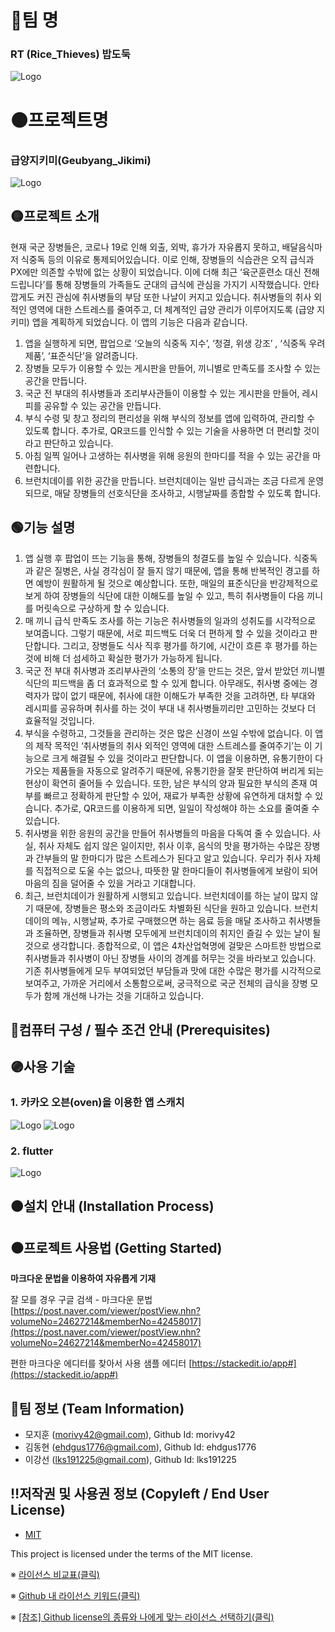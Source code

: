 # 🔴팀 명
### RT (Rice_Thieves) 밥도둑
![Logo](자료/팀로고.PNG)

# 🟠프로젝트명
### 급양지키미(Geubyang_Jikimi)
![Logo](자료/프로젝트로고.PNG)

## 🟡프로젝트 소개
현재 국군 장병들은, 코로나 19로 인해 외출, 외박, 휴가가 자유롭지 못하고, 배달음식마저 식중독 등의 이유로 통제되어있습니다. 이로 인해, 장병들의 식습관은 오직 급식과 PX에만 의존할 수밖에 없는 상황이 되었습니다. 이에 더해 최근 ‘육군훈련소 대신 전해드립니다’를 통해 장병들의 가족들도 군대의 급식에 관심을 가지기 시작했습니다. 안타깝게도 커진 관심에 취사병들의 부담 또한 나날이 커지고 있습니다. 취사병들의 취사 외적인 영역에 대한 스트레스를 줄여주고, 더 체계적인 급양 관리가 이루어지도록 (급양 지키미) 앱을 계획하게 되었습니다. 이 앱의 기능은 다음과 같습니다. 
1. 앱을 실행하게 되면, 팝업으로 ‘오늘의 식중독 지수’, ‘청결, 위생 강조’ , ‘식중독 우려 제품’, ‘표준식단’을 알려줍니다. 
2. 장병들 모두가 이용할 수 있는 게시판을 만들어, 끼니별로 만족도를 조사할 수 있는 공간을 만듭니다.
3. 국군 전 부대의 취사병들과 조리부사관들이 이용할 수 있는 게시판을 만들어, 레시피를 공유할 수 있는 공간을 만듭니다.
4. 부식 수령 및 창고 정리의 편리성을 위해 부식의 정보를 앱에 입력하여, 관리할 수 있도록 합니다. 추가로, QR코드를 인식할 수 있는 기술을 사용하면 더 편리할 것이라고 판단하고 있습니다.
5. 아침 일찍 일어나 고생하는 취사병을 위해 응원의 한마디를 적을 수 있는 공간을 마련합니다.
6. 브런치데이를 위한 공간을 만듭니다. 브런치데이는 일반 급식과는 조금 다르게 운영되므로, 매달 장병들의 선호식단을 조사하고, 시행날짜를 종합할 수 있도록 합니다.


## 🟢기능 설명

1. 앱 실행 후 팝업이 뜨는 기능을 통해, 장병들의 청결도를 높일 수 있습니다. 식중독과 같은 질병은, 사실 경각심이 잘 들지 않기 때문에, 앱을 통해 반복적인 경고를 하면 예방이 원활하게 될 것으로 예상합니다. 또한, 매일의 표준식단을 반강제적으로 보게 하여 장병들의 식단에 대한 이해도를 높일 수 있고, 특히 취사병들이 다음 끼니를 머릿속으로 구상하게 할 수 있습니다.
2. 매 끼니 급식 만족도 조사를 하는 기능은 취사병들의 일과의 성취도를 시각적으로 보여줍니다. 그렇기 때문에, 서로 피드백도 더욱 더 편하게 할 수 있을 것이라고 판단합니다. 그리고, 장병들도 식사 직후 평가를 하기에, 시간이 흐른 후 평가를 하는 것에 비해 더 섬세하고 확실한 평가가 가능하게 됩니다.
3. 국군 전 부대 취사병과 조리부사관의 ‘소통의 장’을 만드는 것은, 앞서 받았던 끼니별 식단의 피드백을 좀 더 효과적으로 할 수 있게 합니다. 아무래도, 취사병 중에는 경력자가 많이 없기 때문에, 취사에 대한 이해도가 부족한 것을 고려하면, 타 부대와 레시피를 공유하며 취사를 하는 것이 부대 내 취사병들끼리만 고민하는 것보다 더 효율적일 것입니다.
4. 부식을 수령하고, 그것들을 관리하는 것은 많은 신경이 쓰일 수밖에 없습니다. 이 앱의 제작 목적인 ‘취사병들의 취사 외적인 영역에 대한 스트레스를 줄여주기’는 이 기능으로 크게 해결될 수 있을 것이라고 판단합니다. 이 앱을 이용하면, 유통기한이 다가오는 제품들을 자동으로 알려주기 때문에, 유통기한을 잘못 판단하여 버리게 되는 현상이 확연히 줄어들 수 있습니다. 또한, 남은 부식의 양과 필요한 부식의 존재 여부를 빠르고 정확하게 판단할 수 있어, 재료가 부족한 상황에 유연하게 대처할 수 있습니다. 추가로, QR코드를 이용하게 되면, 일일이 작성해야 하는 소요를 줄여줄 수 있습니다.
5. 취사병을 위한 응원의 공간을 만들어 취사병들의 마음을 다독여 줄 수 있습니다. 사실, 취사 자체도 쉽지 않은 일이지만, 취사 이후, 음식의 맛을 평가하는 수많은 장병과 간부들의 말 한마디가 많은 스트레스가 된다고 알고 있습니다. 우리가 취사 자체를 직접적으로 도울 수는 없으나, 따뜻한 말 한마디들이 취사병들에게 보람이 되어 마음의 짐을 덜어줄 수 있을 거라고 기대합니다.
6. 최근, 브런치데이가 원활하게 시행되고 있습니다. 브런치데이를 하는 날이 많지 않기 때문에, 장병들은 평소와 조금이라도 차별화된 식단을 원하고 있습니다. 브런치데이의 메뉴, 시행날짜, 추가로 구매했으면 하는 음료 등을 매달 조사하고 취사병들과 조율하면, 장병들과 취사병 모두에게 브런치데이의 취지인 즐길 수 있는 날이 될 것으로 생각합니다. 종합적으로, 이 앱은 4차산업혁명에 걸맞은 스마트한 방법으로 취사병들과 취사병이 아닌 장병들 사이의 경계를 허무는 것을 바라보고 있습니다. 기존 취사병들에게 모두 부여되었던 부담들과 맛에 대한 수많은 평가를 시각적으로 보여주고, 가까운 거리에서 소통함으로써, 궁극적으로 국군 전체의 급식을 장병 모두가 함께 개선해 나가는 것을 기대하고 있습니다.


## 🔵컴퓨터 구성 / 필수 조건 안내 (Prerequisites)


## 🟣사용 기술
### 1. 카카오 오븐(oven)을 이용한 앱 스캐치
 ![Logo](자료/화면.PNG)
 ![Logo](자료/앱디자인.PNG)
### 2. flutter
 ![Logo](자료/플루터.PNG)

## 🟤설치 안내 (Installation Process)


## ⚫프로젝트 사용법 (Getting Started)
**마크다운 문법을 이용하여 자유롭게 기재**

잘 모를 경우
구글 검색 - 마크다운 문법
[https://post.naver.com/viewer/postView.nhn?volumeNo=24627214&memberNo=42458017](https://post.naver.com/viewer/postView.nhn?volumeNo=24627214&memberNo=42458017)

 편한 마크다운 에디터를 찾아서 사용
 샘플 에디터 [https://stackedit.io/app#](https://stackedit.io/app#)
 
## 🙏팀 정보 (Team Information)
- 모지훈 (morivy42@gmail.com), Github Id: morivy42
- 김동현 (ehdgus1776@gmail.com), Github Id: ehdgus1776
- 이강선 (lks191225@gmail.com), Github Id: lks191225

## ‼저작권 및 사용권 정보 (Copyleft / End User License)
 * [MIT](https://github.com/osam2020-WEB/Sample-ProjectName-TeamName/blob/master/license.md)

This project is licensed under the terms of the MIT license.

※ [라이선스 비교표(클릭)](https://olis.or.kr/license/compareGuide.do)

※ [Github 내 라이선스 키워드(클릭)](https://docs.github.com/en/github/creating-cloning-and-archiving-repositories/creating-a-repository-on-github/licensing-a-repository)

※ [\[참조\] Github license의 종류와 나에게 맞는 라이선스 선택하기(클릭)](https://flyingsquirrel.medium.com/github-license%EC%9D%98-%EC%A2%85%EB%A5%98%EC%99%80-%EB%82%98%EC%97%90%EA%B2%8C-%EB%A7%9E%EB%8A%94-%EB%9D%BC%EC%9D%B4%EC%84%A0%EC%8A%A4-%EC%84%A0%ED%83%9D%ED%95%98%EA%B8%B0-ae29925e8ff4)
